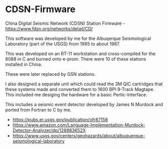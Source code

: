 # CDSN-Firmware
China Digital Seismic Network (CDSN) Station Firmware - https://www.fdsn.org/networks/detail/CD/

This software was developed by me for the Albuqerque Seismological Laboratory (part of the USGS) from 1985 to about 1987.

This was developed on an RT-11 workstation and cross-compiled for the 8088 in C and burned onto e-prom.   There were 10 of these stations installed in China.

These were later replaced by GSN stations.

I also designed a separate unit which could read the 3M QIC cartridges that these systems made and converted them to 1600 BPI 9-Track Magtape.   This included me desiging the hardware for a basic Pertic-Interface.

This includes a seismic event detector developed by James N Murdock and ported from Fortran to C by me.

* https://pubs.er.usgs.gov/publication/ofr87158
* https://www.amazon.com/Language-Implementation-Murdock-Detector-Analyzer/dp/128883652X
* https://www.usgs.gov/centers/geohazards/about/albuquerque-seismological-laboratory
